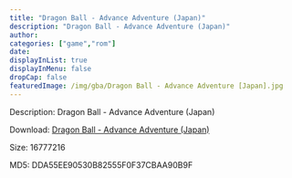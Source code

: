 ```yaml
---
title: "Dragon Ball - Advance Adventure (Japan)"
description: "Dragon Ball - Advance Adventure (Japan)"
author: 
categories: ["game","rom"]
date: 
displayInList: true
displayInMenu: false
dropCap: false
featuredImage: /img/gba/Dragon Ball - Advance Adventure [Japan].jpg
---
```


Description: Dragon Ball - Advance Adventure (Japan)

Download: <a style="text-decoration:underline;" href="https://mega.nz/#!2bY2USKb!UVtDT5bx6CoKiJrOtobAe4jueQanRNVgyYrbBI9In8c" target = "_blank" rel = "nofollow" > Dragon Ball - Advance Adventure (Japan)</a>

Size: 16777216

MD5: DDA55EE90530B82555F0F37CBAA90B9F

